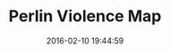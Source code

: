 ---
layout: lab-single.hbs
title: Perlin Violence Map
date: 2016-02-10 19:44:59
description: Visualization of data from Monitor. The particles are generated based on geolocation, type of violence and count of victims. The behavior of the particles is based on a Perlin noise generator.
image: https://farm2.staticflickr.com/1446/24905007822_16b3f92923_b.jpg
thumb: https://farm2.staticflickr.com/1446/24905007822_16b3f92923.jpg
tags:
  - dataset-monitor
scripts:
  - Functions
---